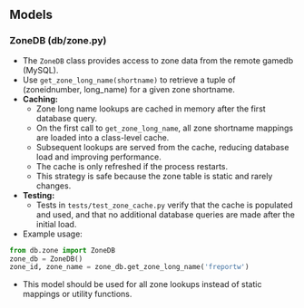 ## Models

### ZoneDB (db/zone.py)

- The `ZoneDB` class provides access to zone data from the remote gamedb (MySQL).
- Use `get_zone_long_name(shortname)` to retrieve a tuple of (zoneidnumber, long_name) for a given zone shortname.
- **Caching:**
  - Zone long name lookups are cached in memory after the first database query.
  - On the first call to `get_zone_long_name`, all zone shortname mappings are loaded into a class-level cache.
  - Subsequent lookups are served from the cache, reducing database load and improving performance.
  - The cache is only refreshed if the process restarts.
  - This strategy is safe because the zone table is static and rarely changes.
- **Testing:**
  - Tests in `tests/test_zone_cache.py` verify that the cache is populated and used, and that no additional database queries are made after the initial load.
- Example usage:

```python
from db.zone import ZoneDB
zone_db = ZoneDB()
zone_id, zone_name = zone_db.get_zone_long_name('freportw')
```

- This model should be used for all zone lookups instead of static mappings or utility functions. 